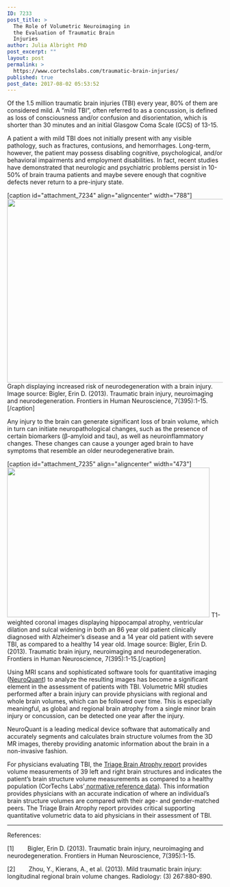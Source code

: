```yaml
---
ID: 7233
post_title: >
  The Role of Volumetric Neuroimaging in
  the Evaluation of Traumatic Brain
  Injuries
author: Julia Albright PhD
post_excerpt: ""
layout: post
permalink: >
  https://www.cortechslabs.com/traumatic-brain-injuries/
published: true
post_date: 2017-08-02 05:53:52
---
```

Of the 1.5 million traumatic brain injuries (TBI) every year, 80% of them are considered mild. A “mild TBI”, often referred to as a concussion, is defined as loss of consciousness and/or confusion and disorientation, which is shorter than 30 minutes and an initial Glasgow Coma Scale (GCS) of 13-15.

A patient a with mild TBI does not initially present with any visible pathology, such as fractures, contusions, and hemorrhages. Long-term, however, the patient may possess disabling cognitive, psychological, and/or behavioral impairments and employment disabilities. In fact, recent studies have demonstrated that neurologic and psychiatric problems persist in 10-50% of brain trauma patients and maybe severe enough that cognitive defects never return to a pre-injury state.

[caption id="attachment_7234" align="aligncenter" width="788"]<a href="https://www.cortechslabs.com/wp-content/uploads/2017/08/TBI-congnitive-reserve-graph.png"><img class="size-full wp-image-7234" src="https://www.cortechslabs.com/wp-content/uploads/2017/08/TBI-congnitive-reserve-graph.png" alt="" width="788" height="428" /></a> Graph displaying increased risk of neurodegeneration with a brain injury. Image source: Bigler, Erin D. (2013). Traumatic brain injury, neuroimaging and neurodegeneration. Frontiers in Human Neuroscience, 7(395):1-15.[/caption]

Any injury to the brain can generate significant loss of brain volume, which in turn can initiate neuropathological changes, such as the presence of certain biomarkers (β-amyloid and tau), as well as neuroinflammatory changes. These changes can cause a younger aged brain to have symptoms that resemble an older neurodegenerative brain.

[caption id="attachment_7235" align="aligncenter" width="473"]<a href="https://www.cortechslabs.com/wp-content/uploads/2017/08/younger-vs-older-brains.jpg"><img class="size-full wp-image-7235" src="https://www.cortechslabs.com/wp-content/uploads/2017/08/younger-vs-older-brains.jpg" alt="" width="473" height="349" /></a> T1-weighted coronal images displaying hippocampal atrophy, ventricular dilation and sulcal widening in both an 86 year old patient clinically diagnosed with Alzheimer’s disease and a 14 year old patient with severe TBI, as compared to a healthy 14 year old. Image source: Bigler, Erin D. (2013). Traumatic brain injury, neuroimaging and neurodegeneration. Frontiers in Human Neuroscience, 7(395):1-15.[/caption]

Using MRI scans and sophisticated software tools for quantitative imaging (<a href="http://www.cortechslabs.com/neuroquant">NeuroQuant</a>) to analyze the resulting images has become a significant element in the assessment of patients with TBI. Volumetric MRI studies performed after a brain injury can provide physicians with regional and whole brain volumes, which can be followed over time. This is especially meaningful, as global and regional brain atrophy from a single minor brain injury or concussion, can be detected one year after the injury.

NeuroQuant is a leading medical device software that automatically and accurately segments and calculates brain structure volumes from the 3D MR images, thereby providing anatomic information about the brain in a non-invasive fashion.

For physicians evaluating TBI, the <a href="http://www.cortechslabs.com/neuroquant/tba">Triage Brain Atrophy report</a> provides volume measurements of 39 left and right brain structures and indicates the patient’s brain structure volume measurements as compared to a healthy population (CorTechs Labs’<a href="https://www.cortechslabs.com/whitepapers/"> normative reference data</a>). This information provides physicians with an accurate indication of where an individual’s brain structure volumes are compared with their age- and gender-matched peers. The Triage Brain Atrophy report provides critical supporting quantitative volumetric data to aid physicians in their assessment of TBI.

<hr />

References:

[1]        Bigler, Erin D. (2013). Traumatic brain injury, neuroimaging and neurodegeneration. Frontiers in Human Neuroscience, 7(395):1-15.

[2]        Zhou, Y., Kierans, A., et al. (2013). Mild traumatic brain injury: longitudinal regional brain volume changes. Radiology: (3) 267:880-890.